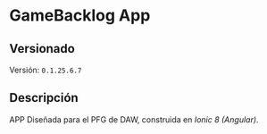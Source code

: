 # GameBacklog App

## Versionado
Versión: ```0.1.25.6.7```

## Descripción
APP Diseñada para el PFG de DAW, construida en _Ionic 8 (Angular)_.